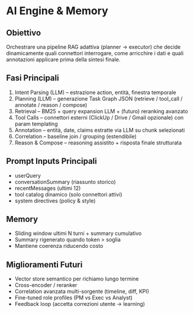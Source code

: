 # AI Engine & Memory

## Obiettivo
Orchestrare una pipeline RAG adattiva (planner → executor) che decide dinamicamente quali connettori interrogare, come arricchire i dati e quali annotazioni applicare prima della sintesi finale.

## Fasi Principali
1. Intent Parsing (LLM) – estrazione action, entità, finestra temporale
2. Planning (LLM) – generazione Task Graph JSON (retrieve / tool_call / annotate / reason / compose)
3. Retrieval – BM25 + query expansion LLM + (futuro) reranking avanzato
4. Tool Calls – connettori esterni (ClickUp / Drive / Gmail opzionale) con param templating
5. Annotation – entità, date, claims estratte via LLM su chunk selezionati
6. Correlation – baseline join / grouping (estendibile)
7. Reason & Compose – reasoning assistito + risposta finale strutturata

## Prompt Inputs Principali
- userQuery
- conversationSummary (riassunto storico)
- recentMessages (ultimi 12)
- tool catalog dinamico (solo connettori attivi)
- system directives (policy & style)

## Memory
- Sliding window ultimi N turni + summary cumulativo
- Summary rigenerato quando token > soglia
- Mantiene coerenza riducendo costo

## Miglioramenti Futuri
- Vector store semantico per richiamo lungo termine
- Cross-encoder / reranker
- Correlation avanzata multi-sorgente (timeline, diff, KPI)
- Fine-tuned role profiles (PM vs Exec vs Analyst)
- Feedback loop (accetta correzioni utente → learning)

